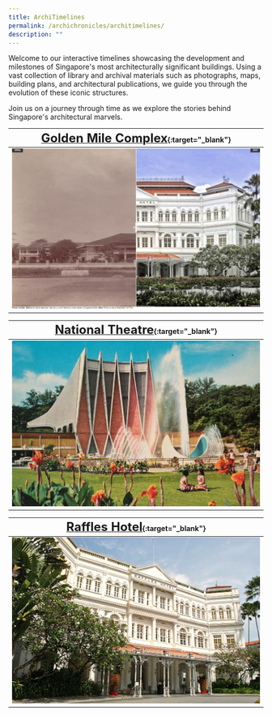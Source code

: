 ```yaml
---
title: ArchiTimelines
permalink: /archichronicles/architimelines/
description: ""
---
```

Welcome to our interactive timelines showcasing the development and milestones of Singapore's most architecturally significant buildings. Using a vast collection of library and archival materials such as photographs, maps, building plans, and architectural publications, we guide you through the evolution of these iconic structures. 

Join us on a journey through time as we explore the stories behind Singapore's architectural marvels.

| [**<font size="5">Golden Mile Complex</font>**](/resource-room/timelines/golden-mile-complex/){:target="_blank"} | 
|-------- | 
| [<img src="/images/before-after-image-raffles-hotel.jpg" alt="raffles-hotel" style="width:500px">](/resource-room/timelines/golden-mile-complex/)|

| [**<font size="5">National Theatre</font>**](/resource-room/timelines/national-theatre/){:target="_blank"} | 
|-------- | 
| [<img src="/images/national-theatre-1.jpg" alt="raffles-hotel" style="width:500px">](/resource-room/timelines/national-theatre/)|

| [**<font size="5">Raffles Hotel</font>**](/resource-room/timelines/raffles-hotel/){:target="_blank"} | 
|-------- | 
| [<img src="images/raffles-hotel-sample.jpg" alt="raffles-hotel" style="width:500px">](/resource-room/timelines/raffles-hotel/)|